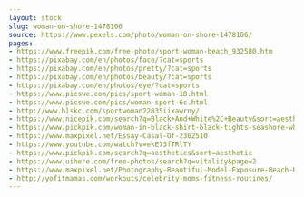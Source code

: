 ```yaml
---
layout: stock
slug: woman-on-shore-1478106
source: https://www.pexels.com/photo/woman-on-shore-1478106/
pages:
- https://www.freepik.com/free-photo/sport-woman-beach_932580.htm
- https://pixabay.com/en/photos/face/?cat=sports
- https://pixabay.com/en/photos/pretty/?cat=sports
- https://pixabay.com/en/photos/beauty/?cat=sports
- https://pixabay.com/en/photos/eye/?cat=sports
- https://www.picswe.com/pics/sport-woman-18.html
- https://www.picswe.com/pics/woman-sport-6c.html
- http://www.hlskc.com/sportwoman22835iixawrny/
- https://www.nicepik.com/search?q=Black+And+White%2C+Beauty&sort=aesthetic&page=5
- https://www.pickpik.com/woman-in-black-shirt-black-tights-seashore-white-cloudy-57690
- https://www.maxpixel.net/Essay-Casal-Of-2362510
- https://www.youtube.com/watch?v=ekE73fTRlTY
- https://www.pickpik.com/search?q=aesthetics&sort=aesthetic
- https://www.uihere.com/free-photos/search?q=vitality&page=2
- https://www.maxpixel.net/Photography-Beautiful-Model-Exposure-Beach-Human-2411726
- http://yofitmamas.com/workouts/celebrity-moms-fitness-routines/
---
```

